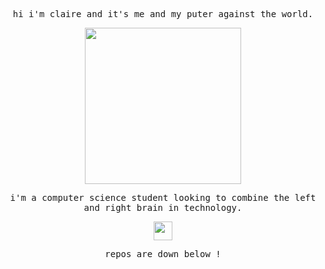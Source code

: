 
<p align="center"><samp> hi i'm claire and it's me and my puter against the world. </samp></p>

<p align="center">
  <img width="250" src="images/moomin.png">
</p>


<p align="center"><samp> i'm a computer science student looking to combine the left and right brain in technology.  </samp></p>

<p align="center">
<a href= "https://www.linkedin.com/in/sunminkim6872/"><img width="30" src="https://img.icons8.com/?size=100&id=85044&format=png&color=000000"/></a>
</p>

<p align="center"><samp>
repos are down below !
  </samp>
</p>
